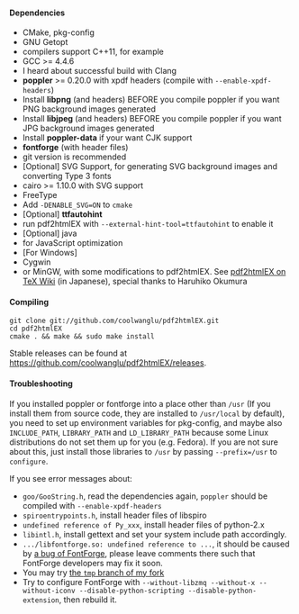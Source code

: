 #### Dependencies

* CMake, pkg-config
* GNU Getopt
* compilers support C++11, for example
 * GCC >= 4.4.6
 * I heard about successful build with Clang 
* **poppler** >= 0.20.0 with xpdf headers (compile with `--enable-xpdf-headers`)
 * Install **libpng** (and headers) BEFORE you compile poppler if you want PNG background images generated
 * Install **libjpeg** (and headers) BEFORE you compile poppler if you want JPG background images generated
 * Install **poppler-data** if your want CJK support
* **fontforge** (with header files)
 * git version is recommended
* [Optional] SVG Support, for generating SVG background images and converting Type 3 fonts
 * cairo >= 1.10.0 with SVG support
 * FreeType
 * Add `-DENABLE_SVG=ON` to `cmake`
* [Optional] **ttfautohint**
 * run pdf2htmlEX with `--external-hint-tool=ttfautohint` to enable it
* [Optional] java
 * for JavaScript optimization
* [For Windows]
 * Cygwin 
 * or MinGW, with some modifications to pdf2htmlEX. See [pdf2htmlEX on TeX Wiki](http://oku.edu.mie-u.ac.jp/~okumura/texwiki/?pdf2htmlEX) (in Japanese), special thanks to Haruhiko Okumura

#### Compiling

    git clone git://github.com/coolwanglu/pdf2htmlEX.git
    cd pdf2htmlEX
    cmake . && make && sudo make install

Stable releases can be found at <https://github.com/coolwanglu/pdf2htmlEX/releases>.

#### Troubleshooting

If you installed poppler or fontforge into a place other than `/usr` (If you install them from source code, they are installed to `/usr/local` by default), you need to set up environment variables for pkg-config, and maybe also `INCLUDE_PATH`, `LIBRARY_PATH` and `LD_LIBRARY_PATH` because some Linux distributions do not set them up for you (e.g. Fedora). If you are not sure about this, just install those libraries to `/usr` by passing `--prefix=/usr` to `configure`.

If you see error messages about:

 - `goo/GooString.h`, read the dependencies again, `poppler` should be compiled with `--enable-xpdf-headers`
 - `spiroentrypoints.h`, install header files of libspiro
 - `undefined reference of Py_xxx`, install header files of python-2.x
 - `libintl.h`, install gettext and set your system include path accordingly.
 - `.../libfontforge.so: undefined reference to ...`, it should be caused by [a bug of FontForge](https://github.com/fontforge/fontforge/issues/465), please leave comments there such that FontForge developers may fix it soon.
  - You may try [the `tmp` branch of my fork](https://github.com/coolwanglu/fontforge/tree/tmp)
  - Try to configure FontForge with `--without-libzmq --without-x --without-iconv --disable-python-scripting --disable-python-extension`, then rebuild it. 
